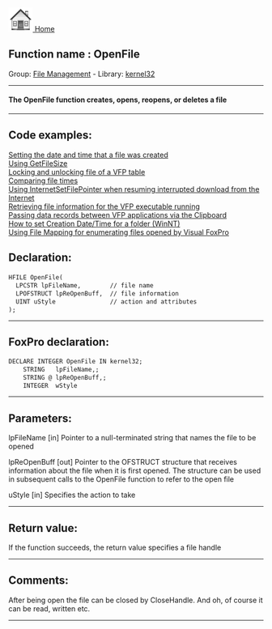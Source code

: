 [<img src="../../images/home.png"> Home ](https://github.com/VFPX/Win32API)  

## Function name : OpenFile
Group: [File Management](../../functions_group.md#File_Management)  -  Library: [kernel32](../../libraries.md#kernel32)  
***  


#### The OpenFile function creates, opens, reopens, or deletes a file
***  


## Code examples:
[Setting the date and time that a file was created](../../samples/sample_065.md)  
[Using GetFileSize](../../samples/sample_114.md)  
[Locking and unlocking file of a VFP table](../../samples/sample_154.md)  
[Comparing file times](../../samples/sample_171.md)  
[Using InternetSetFilePointer when resuming interrupted download from the Internet](../../samples/sample_191.md)  
[Retrieving file information for the VFP executable running](../../samples/sample_242.md)  
[Passing data records between VFP applications via the Clipboard](../../samples/sample_346.md)  
[How to set Creation Date/Time for a folder (WinNT)](../../samples/sample_399.md)  
[Using File Mapping for enumerating files opened by Visual FoxPro](../../samples/sample_473.md)  

## Declaration:
```foxpro  
HFILE OpenFile(
  LPCSTR lpFileName,        // file name
  LPOFSTRUCT lpReOpenBuff,  // file information
  UINT uStyle               // action and attributes
);  
```  
***  


## FoxPro declaration:
```foxpro  
DECLARE INTEGER OpenFile IN kernel32;
	STRING   lpFileName,;
	STRING @ lpReOpenBuff,;
	INTEGER  wStyle  
```  
***  


## Parameters:
lpFileName 
[in] Pointer to a null-terminated string that names the file to be opened

lpReOpenBuff 
[out] Pointer to the OFSTRUCT structure that receives information about the file when it is first opened. The structure can be used in subsequent calls to the OpenFile function to refer to the open file

uStyle 
[in] Specifies the action to take  
***  


## Return value:
If the function succeeds, the return value specifies a file handle  
***  


## Comments:
After being open the file can be closed by CloseHandle. And oh, of course it can be read, written etc.  
  
***  

